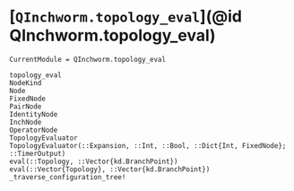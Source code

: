 # [`QInchworm.topology_eval`](@id QInchworm.topology_eval)

```@meta
CurrentModule = QInchworm.topology_eval
```
```@docs
topology_eval
NodeKind
Node
FixedNode
PairNode
IdentityNode
InchNode
OperatorNode
TopologyEvaluator
TopologyEvaluator(::Expansion, ::Int, ::Bool, ::Dict{Int, FixedNode}; ::TimerOutput)
eval(::Topology, ::Vector{kd.BranchPoint})
eval(::Vector{Topology}, ::Vector{kd.BranchPoint})
_traverse_configuration_tree!
```
